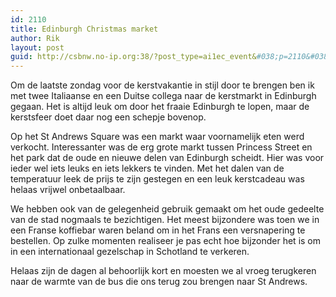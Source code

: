 ```yaml
---
id: 2110
title: Edinburgh Christmas market
author: Rik
layout: post
guid: http://csbnw.no-ip.org:38/?post_type=ai1ec_event&#038;p=2110&#038;instance_id=
---
```

Om de laatste zondag voor de kerstvakantie in stijl door te brengen ben ik met twee Italiaanse en een Duitse collega naar de kerstmarkt in Edinburgh gegaan. Het is altijd leuk om door het fraaie Edinburgh te lopen, maar de kerstsfeer doet daar nog een schepje bovenop.

Op het St Andrews Square was een markt waar voornamelijk eten werd verkocht. Interessanter was de erg grote markt tussen Princess Street en het park dat de oude en nieuwe delen van Edinburgh scheidt. Hier was voor ieder wel iets leuks en iets lekkers te vinden. Met het dalen van de temperatuur leek de prijs te zijn gestegen en een leuk kerstcadeau was helaas vrijwel onbetaalbaar.

We hebben ook van de gelegenheid gebruik gemaakt om het oude gedeelte van de stad nogmaals te bezichtigen. Het meest bijzondere was toen we in een Franse koffiebar waren beland om in het Frans een versnapering te bestellen. Op zulke momenten realiseer je pas echt hoe bijzonder het is om in een internationaal gezelschap in Schotland te verkeren.

Helaas zijn de dagen al behoorlijk kort en moesten we al vroeg terugkeren naar de warmte van de bus die ons terug zou brengen naar St Andrews.